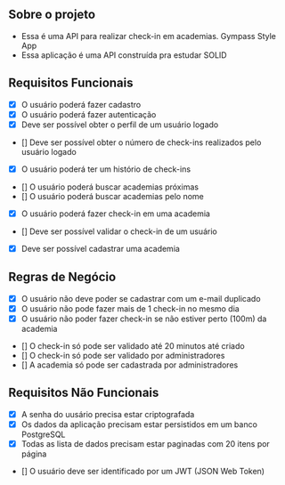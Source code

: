 ## Sobre o projeto 

- Essa é uma API para realizar check-in em academias. Gympass Style App
- Essa aplicação é uma API construída pra estudar SOLID 


## Requisitos Funcionais

- [x] O usuário poderá fazer cadastro 
- [x] O usuário poderá fazer autenticação
- [x] Deve ser possível obter o perfil de um usuário logado
- [] Deve ser possível obter o número de check-ins realizados pelo usuário logado
- [x] O usuário poderá ter um histório de check-ins
- [] O usuário poderá buscar academias próximas 
- [] O usuário poderá buscar academias pelo nome 
- [x] O usuário poderá fazer check-in em uma academia
- [] Deve ser possível validar o check-in de um usuário 
- [x] Deve ser possível cadastrar uma academia 


## Regras de Negócio 

- [x] O usuário não deve poder se cadastrar com um e-mail duplicado 
- [x] O usuário não pode fazer mais de 1 check-in no mesmo dia
- [x] O usuário não poder fazer check-in se não estiver perto (100m) da academia 
- [] O check-in só pode ser validado até 20 minutos até criado
- [] O check-in só pode ser validado por administradores 
- [] A academia só pode ser cadastrada por administradores 

## Requisitos Não Funcionais 

- [x] A senha do uusário precisa estar criptografada
- [x] Os dados da aplicação precisam estar persistidos em um banco PostgreSQL 
- [x] Todas as lista de dados precisam estar paginadas com 20 itens por página 
- [] O usuário deve ser identificado por um JWT (JSON Web Token)
